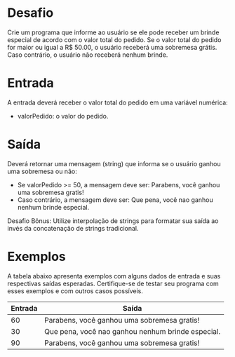 # Desafio
Crie um programa que informe ao usuário se ele pode receber um brinde especial de acordo com o valor total do pedido. Se o valor total do pedido for maior ou igual a R$ 50.00, o usuário receberá uma sobremesa grátis. Caso contrário, o usuário não receberá nenhum brinde.

# Entrada
A entrada deverá receber o valor total do pedido em uma variável numérica:
* valorPedido: o valor do pedido.

# Saída
Deverá retornar uma mensagem (string) que informa se o usuário ganhou uma sobremesa ou não:

* Se valorPedido >= 50, a mensagem deve ser: Parabens, você ganhou uma sobremesa gratis!
* Caso contrário, a mensagem deve ser: Que pena, você nao ganhou nenhum brinde especial.

Desafio Bônus: Utilize interpolação de strings para formatar sua saída ao invés da concatenação de strings tradicional.

# Exemplos
A tabela abaixo apresenta exemplos com alguns dados de entrada e suas respectivas saídas esperadas. 
Certifique-se de testar seu programa com esses exemplos e com outros casos possíveis.

| Entrada | Saída |
|---------|-------|
| 60 | Parabens, você ganhou uma sobremesa gratis! |
| 30 | Que pena, você nao ganhou nenhum brinde especial. |
| 90 | Parabens, você ganhou uma sobremesa gratis! |
